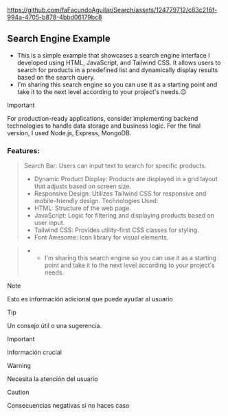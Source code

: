 https://github.com/faFacundoAguilar/Search/assets/124779712/c83c216f-994a-4705-b878-4bbd06179bc8
## Search Engine Example
- This is a simple example that showcases a search engine interface I developed using HTML, JavaScript, and Tailwind CSS. It allows users to search for products in a predefined list and dynamically display results based on the search query.
- I'm sharing this search engine so you can use it as a starting point and take it to the next level according to your project's needs.😉
> [!IMPORTANT]
> For production-ready applications, consider implementing backend technologies to handle data storage and business logic.
For the final version, I used Node.js, Express, MongoDB.

### Features:
> Search Bar: Users can input text to search for specific products.
> - Dynamic Product Display: Products are displayed in a grid layout that adjusts based on screen size.
> - Responsive Design: Utilizes Tailwind CSS for responsive and mobile-friendly design.
> Technologies Used:
> - HTML: Structure of the web page.
> - JavaScript: Logic for filtering and displaying products based on user input.
> - Tailwind CSS: Provides utility-first CSS classes for styling.
> - Font Awesome: Icon library for visual elements.

> - - I'm sharing this search engine so you can use it as a starting point and take it to the next level according to your project's needs.



> [!NOTE]
> Esto es información adicional que puede ayudar al usuario

> [!TIP]
> Un consejo útil o una sugerencia.

> [!IMPORTANT]
> Información crucial

> [!WARNING]
> Necesita la atención del usuario

> [!CAUTION]
> Consecuencias negativas si no haces caso
